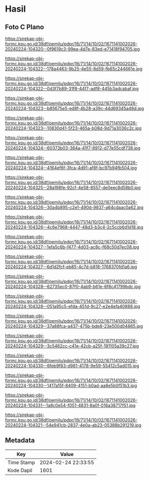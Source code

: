 # Hasil

## Foto C Plano

https://sirekap-obj-formc.kpu.go.id/38df/pemilu/pdpr/16/71/14/10/02/1671141002026-20240224-104320--0f9619c3-99ea-4d7e-83ed-e71418f94705.jpg

https://sirekap-obj-formc.kpu.go.id/38df/pemilu/pdpr/16/71/14/10/02/1671141002026-20240224-104322--178a4463-9b25-4e55-8d59-fb65c244661e.jpg

https://sirekap-obj-formc.kpu.go.id/38df/pemilu/pdpr/16/71/14/10/02/1671141002026-20240224-104322--0d3f7b89-31f8-44f7-adf8-445b3adcabaf.jpg

https://sirekap-obj-formc.kpu.go.id/38df/pemilu/pdpr/16/71/14/10/02/1671141002026-20240224-104323--b85675e5-ed8f-4b28-a39c-44d69345a48d.jpg

https://sirekap-obj-formc.kpu.go.id/38df/pemilu/pdpr/16/71/14/10/02/1671141002026-20240224-104323--10830d41-5f23-465a-b08d-9d71a3036c2c.jpg

https://sirekap-obj-formc.kpu.go.id/38df/pemilu/pdpr/16/71/14/10/02/1671141002026-20240224-104324--60373b03-384a-41f7-8912-d77e55cdf738.jpg

https://sirekap-obj-formc.kpu.go.id/38df/pemilu/pdpr/16/71/14/10/02/1671141002026-20240224-104324--4164ef6f-3fca-4d91-af8f-bc97b94fb504.jpg

https://sirekap-obj-formc.kpu.go.id/38df/pemilu/pdpr/16/71/14/10/02/1671141002026-20240224-104325--28a198fe-92cf-4e58-8557-de0eec8d58b0.jpg

https://sirekap-obj-formc.kpu.go.id/38df/pemilu/pdpr/16/71/14/10/02/1671141002026-20240224-104326--30a4b895-c2e1-490d-9837-a64cdaac0a62.jpg

https://sirekap-obj-formc.kpu.go.id/38df/pemilu/pdpr/16/71/14/10/02/1671141002026-20240224-104326--4c6e7968-4447-48d3-b3c4-2c5ccb6d1d18.jpg

https://sirekap-obj-formc.kpu.go.id/38df/pemilu/pdpr/16/71/14/10/02/1671141002026-20240224-104327--1efa5c6b-f477-4d03-ac8c-f68c50d7ec08.jpg

https://sirekap-obj-formc.kpu.go.id/38df/pemilu/pdpr/16/71/14/10/02/1671141002026-20240224-104327--6d1d2fcf-eb85-4c7d-b818-1768370fd1a6.jpg

https://sirekap-obj-formc.kpu.go.id/38df/pemilu/pdpr/16/71/14/10/02/1671141002026-20240224-104328--62735ec0-87f0-4ab9-b61e-6f8c41799bdc.jpg

https://sirekap-obj-formc.kpu.go.id/38df/pemilu/pdpr/16/71/14/10/02/1671141002026-20240224-104328--051a95c5-efda-451d-9c27-e2e4efa40888.jpg

https://sirekap-obj-formc.kpu.go.id/38df/pemilu/pdpr/16/71/14/10/02/1671141002026-20240224-104329--37a88fca-a437-475b-bde8-23e500d04865.jpg

https://sirekap-obj-formc.kpu.go.id/38df/pemilu/pdpr/16/71/14/10/02/1671141002026-20240224-104329--3c5462cc-c41e-42cb-a25f-191105a39c27.jpg

https://sirekap-obj-formc.kpu.go.id/38df/pemilu/pdpr/16/71/14/10/02/1671141002026-20240224-104330--6feb9f83-d981-4178-9e59-55412c5ad015.jpg

https://sirekap-obj-formc.kpu.go.id/38df/pemilu/pdpr/16/71/14/10/02/1671141002026-20240224-104330--1417a15f-8409-4151-b0ad-aa8e5b0f51b3.jpg

https://sirekap-obj-formc.kpu.go.id/38df/pemilu/pdpr/16/71/14/10/02/1671141002026-20240224-104331--1a8c0e54-f051-4831-8a0f-016a38717f51.jpg

https://sirekap-obj-formc.kpu.go.id/38df/pemilu/pdpr/16/71/14/10/02/1671141002026-20240224-104321--54e941cb-2837-4e0a-ab23-05388b291219.jpg


## Metadata

| Key        | Value               |
| ---------- | ------------------- |
| Time Stamp | 2024-02-24 22:33:55 |
| Kode Dapil | 1601                |



